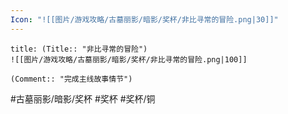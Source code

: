 ```yaml
---
Icon: "![[图片/游戏攻略/古墓丽影/暗影/奖杯/非比寻常的冒险.png|30]]"
---
```

```ad-common-bronze-trophy
title: (Title:: "非比寻常的冒险")
![[图片/游戏攻略/古墓丽影/暗影/奖杯/非比寻常的冒险.png|100]]

(Comment:: "完成主线故事情节")
```

#古墓丽影/暗影/奖杯 #奖杯 #奖杯/铜
